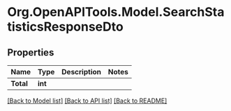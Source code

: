 # Org.OpenAPITools.Model.SearchStatisticsResponseDto

## Properties

Name | Type | Description | Notes
------------ | ------------- | ------------- | -------------
**Total** | **int** |  | 

[[Back to Model list]](../../README.md#documentation-for-models) [[Back to API list]](../../README.md#documentation-for-api-endpoints) [[Back to README]](../../README.md)

